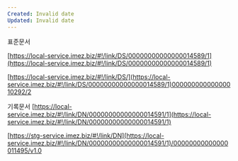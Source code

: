 ```yaml
---
Created: Invalid date
Updated: Invalid date
---
```

표준문서

[https://local-service.imez.biz/#!/link/DS/00000000000000014589/1](https://local-service.imez.biz/#!/link/DS/00000000000000014589/1)

[https://local-service.imez.biz/#!/link/DS/](https://local-service.imez.biz/#!/link/DS/00000000000000014589/1)00000000000000010292/2

기록문서 [https://local-service.imez.biz/#!/link/DN/00000000000000014591/1](https://local-service.imez.biz/#!/link/DN/00000000000000014591/1)

[https://stg-service.imez.biz/#!/link/DN](https://local-service.imez.biz/#!/link/DN/00000000000000014591/1)/00000000000000011495/v1.0
